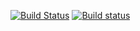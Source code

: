 [![Build Status](https://travis-ci.org/jonathan-fugue/aws-bastion.svg?branch=master)](https://travis-ci.org/jonathan-fugue/aws-bastion) [![Build status](https://ci.appveyor.com/api/projects/status/b94c9uvjr0eywnk3/branch/master?svg=true)](https://ci.appveyor.com/project/jonathan-fugue/aws-bastion/branch/master)


